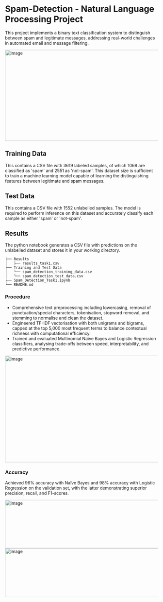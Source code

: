 # Spam-Detection - Natural Language Processing Project
This project implements a binary text classification system to distinguish between spam and legitimate messages, addressing real-world challenges in automated email and message filtering.


<img width="648" height="300" alt="image" src="https://github.com/user-attachments/assets/794c7982-c462-48b0-a868-61a0bfe6b05e" />


## Training Data
This contains a CSV file with 3619 labeled samples, of which 1068 are classified as 'spam' and 2551 as 'not-spam'. This dataset size is sufficient to train a machine learning model capable of learning the distinguishing features between legitimate and spam messages.

## Test Data
This contains a CSV file with 1552 unlabelled samples. The model is required to perform inference on this dataset and accurately classify each sample as either 'spam' or 'not-spam'.

## Results 
The python notebook generates a CSV file with predictions on the unlabelled dataset and stores it in your working directory.

```
├── Results
│   ├── results_task1.csv
├── Training and Test Data
│   └── spam_detection_training_data.csv
│   └── spam_detection_test_data.csv
├── Spam_Detection_Task1.ipynb
└── README.md
```

### Procedure 
* Comprehensive text preprocessing including lowercasing, removal of punctuation/special characters, tokenisation, stopword removal, and stemming to normalise and clean the dataset.
* Engineered TF-IDF vectorisation with both unigrams and bigrams, capped at the top 5,000 most frequent terms to balance contextual richness with computational efficiency.
* Trained and evaluated Multinomial Naïve Bayes and Logistic Regression classifiers, analysing trade-offs between speed, interpretability, and predictive performance.

<img width="824" height="351" alt="image" src="https://github.com/user-attachments/assets/63bc3aee-3695-4c42-a649-7421a98bde0b" />


### Accuracy
Achieved 96% accuracy with Naïve Bayes and 98% accuracy with Logistic Regression on the validation set, with the latter demonstrating superior precision, recall, and F1-scores.

<img width="981" height="159" alt="image" src="https://github.com/user-attachments/assets/23abd908-18f3-4b94-ad1f-0dfdf91906e9" />

<img width="986" height="161" alt="image" src="https://github.com/user-attachments/assets/5dfe4cbc-99b1-4b1a-8d5c-2a79b7aaed1a" />

